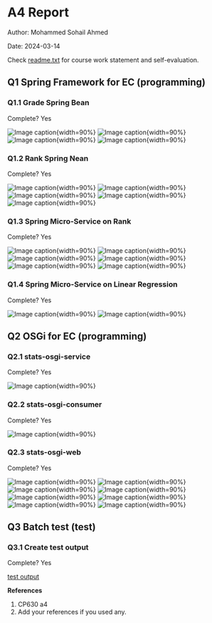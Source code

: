 # A4 Report

Author: Mohammed Sohail Ahmed

Date: 2024-03-14

Check [readme.txt](readme.txt) for course work statement and self-evaluation.

## Q1 Spring Framework for EC (programming)

### Q1.1 Grade Spring Bean

Complete? Yes

<!--If you answer Yes, insert a screenshot image to show the completion. -->

![Image caption](images/1.1-Grade-Spring-Bean.png){width=90%}
![Image caption](images/1.1-Grade-Spring-Bean-1.png){width=90%}
![Image caption](images/1.1-Grade-Spring-Bean-2.png){width=90%}
![Image caption](images/1.1-Grade-Spring-Bean-3.png){width=90%}

<!--If No, add a short description to describe the issues encountered.-->

### Q1.2 Rank Spring Nean

Complete? Yes

<!--If you answer Yes, insert a screenshot image to show the completion. -->

![Image caption](images/1.2-Rank-Spring-Bean.png){width=90%}
![Image caption](images/1.2-Rank-Spring-Bean-1.png){width=90%}
![Image caption](images/1.2-Rank-Spring-Bean-2.png){width=90%}
![Image caption](images/1.2-Rank-Spring-Bean-3.png){width=90%}
![Image caption](images/1.2-Rank-Spring-Bean-4.png){width=90%}

<!--If No, add a short description to describe the issues encountered.-->

### Q1.3 Spring Micro-Service on Rank

Complete? Yes

<!--If you answer Yes, insert a screenshot image to show the completion. -->

![Image caption](images/1.3-Spring-Micro-Service-on-Rank.png){width=90%}
![Image caption](images/1.3-Spring-Micro-Service-on-Rank-1.png){width=90%}
![Image caption](images/1.3-Spring-Micro-Service-on-Rank-2.png){width=90%}
![Image caption](images/1.3-Spring-Micro-Service-on-Rank-3.png){width=90%}
![Image caption](images/1.3-Spring-Micro-Service-on-Rank-4.png){width=90%}
![Image caption](images/1.3-Spring-Micro-Service-on-Rank-5.png){width=90%}

<!--If No, add a short description to describe the issues encountered.-->

### Q1.4 Spring Micro-Service on Linear Regression

Complete? Yes

<!--If you answer Yes, insert a screenshot image to show the completion. -->

![Image caption](images/1.4-Spring-Micro-Service-on-Linear-Regression.png){width=90%}
![Image caption](images/1.4-Spring-Micro-Service-on-Linear-Regression-1.png){width=90%}

<!--If No, add a short description to describe the issues encountered.-->

## Q2 OSGi for EC (programming)

### Q2.1 stats-osgi-service

Complete? Yes

<!--If you answer Yes, insert a screenshot image to show the completion. -->

![Image caption](images/2.1-stats-osgi-service.png){width=90%}

<!--If No, add a short description to describe the issues encountered.-->

### Q2.2 stats-osgi-consumer

Complete? Yes

<!--If you answer Yes, insert a screenshot image to show the completion. -->

![Image caption](images/2.2-stats-osgi-consumer.png){width=90%}

<!--If No, add a short description to describe the issues encountered.-->

### Q2.3 stats-osgi-web

Complete? Yes

<!--If you answer Yes, insert a screenshot image to show the completion. -->

![Image caption](images/2.3-stats-osgi-web.png){width=90%}
![Image caption](images/2.3-stats-osgi-web-1.png){width=90%}
![Image caption](images/2.3-stats-osgi-web-2.png){width=90%}
![Image caption](images/2.3-stats-osgi-web-3.png){width=90%}
![Image caption](images/2.3-stats-osgi-web-4.png){width=90%}
![Image caption](images/2.3-stats-osgi-web-5.png){width=90%}
![Image caption](images/2.3-stats-osgi-web-6.png){width=90%}
![Image caption](images/2.3-stats-osgi-web-7.png){width=90%}

<!--If No, add a short description to describe the issues encountered.-->

## Q3 Batch test (test)

### Q3.1 Create test output

Complete? Yes

[test output](test_output.txt)

**References**

1. CP630 a4
2. Add your references if you used any.
